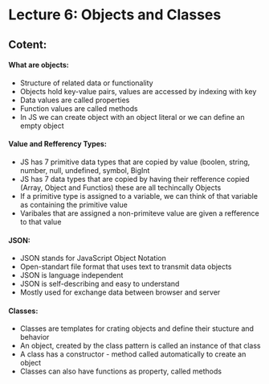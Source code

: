 # Lecture 6: Objects and Classes 

## Cotent: 

#### What are objects: 
 - Structure of related data or functionality 
 - Objects hold key-value pairs, values are accessed by indexing with key 
 - Data values are called properties 
 - Function values are called methods  
 - In JS we can create object with an object literal or we can define an empty object 

#### Value and Refferency Types: 
 - JS has 7 primitive data types that are copied by value (boolen, string, number, null, undefined, symbol, BigInt  
 - JS has 7 data types that are copied by having their refference copied (Array, Object and Functios) these are all techincally Objects 
 - If a primitive type is assigned to a variable, we can think of that variable as containing the primitive value 
 - Varibales that are assigned a non-primiteve value are given a refference to that value 

#### JSON: 
 - JSON stands for JavaScript Object Notation 
 - Open-standart file format that uses text to transmit data objects 
 - JSON is language independent 
 - JSON is self-describing and easy to understand 
 - Mostly used for exchange data between browser and server 

#### Classes: 
 - Classes are templates for crating objects and define their stucture and behavior 
 - An object, created by the class pattern is called an instance of that class  
 - A class has a constructor - method called automatically to create an object 
 - Classes can also have functions as property, called methods 
